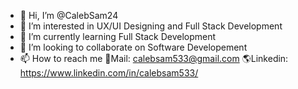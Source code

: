 - 👋 Hi, I’m @CalebSam24
- 👀 I’m interested in UX/UI Designing and Full Stack Development
- 🌱 I’m currently learning Full Stack Development
- 💞️ I’m looking to collaborate on Software Developement
- 📫 How to reach me 
      🍳Mail: calebsam533@gmail.com
      🌎Linkedin: https://www.linkedin.com/in/calebsam533/

<!---
CalebSam24/CalebSam24 is a ✨ special ✨ repository because its `README.md` (this file) appears on your GitHub profile.
You can click the Preview link to take a look at your changes.
--->
